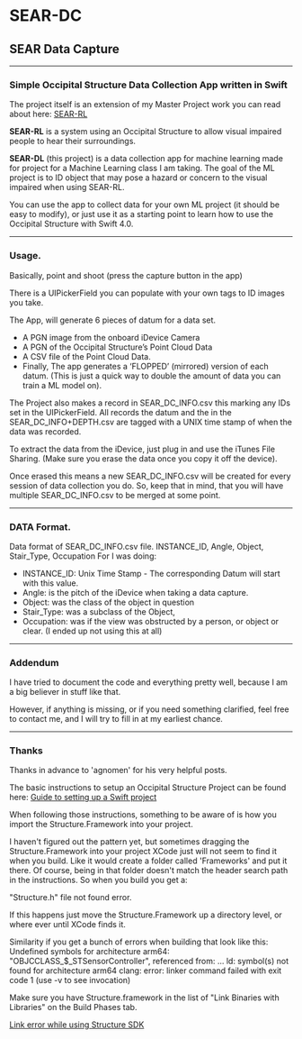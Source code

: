 # SEAR-DC
## SEAR Data Capture

---

### Simple Occipital Structure Data Collection App written in Swift

The project itself is an extension of my Master Project work you can read about here: [SEAR-RL](http://constructive-noise.info/?cat=28)

**SEAR-RL** is a system using an Occipital Structure to allow visual impaired people to hear their surroundings.

**SEAR-DL** (this project) is a data collection app for machine learning made for project for a Machine Learning class I am taking.  The goal of the ML project is to ID object that may pose a hazard or concern to the visual impaired when using SEAR-RL.

You can use the app to collect  data for your own ML project (it should be easy to modify), or just use it as a starting point to learn how to use the Occipital Structure with Swift 4.0.

---
### Usage.

Basically, point and shoot (press the capture button in the app)

There is a UIPickerField you can populate with your own tags to ID images you take.

The App, will generate 6 pieces of datum for a data set.  
* A PGN image from the onboard iDevice Camera
* A PGN of the Occipital Structure’s Point Cloud Data
* A CSV file of the Point Cloud Data.  
* Finally, The app generates a ‘FLOPPED’ (mirrored) version of each datum. (This is just a quick way to double the amount of data you can train a ML model on).

The Project also makes a record in SEAR_DC_INFO.csv this marking any IDs set in the UIPickerField.   All records the datum and the in the SEAR_DC_INFO+DEPTH.csv are tagged with a UNIX time stamp of when the data was recorded.

To extract the data from the iDevice, just plug in and use the iTunes File Sharing. (Make sure you erase the data once you copy it off the device).

Once erased this means a new SEAR_DC_INFO.csv will be created for every session of data collection you do. So, keep that in mind, that you will have multiple SEAR_DC_INFO.csv to be merged at some point. 

---
### DATA Format.

Data format of SEAR_DC_INFO.csv file.
INSTANCE_ID, Angle, Object, Stair_Type, Occupation
For I was doing:
* INSTANCE_ID: Unix Time Stamp - The corresponding Datum will start with this value.
* Angle: is the pitch of the iDevice when taking a data capture.
* Object: was the class of the object in question
* Stair_Type: was a subclass of the Object,
* Occupation: was if the view was obstructed by a person, or object or clear. (I ended up not using this at all)

---
### Addendum

I have tried to document the code and everything pretty well, because I am a big believer in stuff like that. 

However, if anything is missing, or if you need something clarified, feel free to contact me, and I will try to fill in at my earliest chance.

---
### Thanks

Thanks in advance to 'agnomen' for his very helpful posts.

The basic instructions to setup an Occipital Structure Project can be found here: [Guide to setting up a Swift project](https://forums.structure.io/t/guide-to-setting-up-a-swift-project/4020)

When following those instructions, something to be aware of is how you import the Structure.Framework into your project.

I haven't figured out the pattern yet, but sometimes dragging the Structure.Framework into your project XCode just will not seem to find it when you build.  Like it would create a folder called 'Frameworks' and put it there.   Of course, being in that folder doesn't match the header search path in the instructions.  So when you build you get a:

"Structure.h" file not found error.

If this happens just move the Structure.Framework up a directory level, or where ever until XCode finds it.

Similarity if you get a bunch of errors when building that look like this:
    Undefined symbols for architecture arm64:
    "OBJCCLASS_$_STSensorController", referenced from:
    ...
    ld: symbol(s) not found for architecture arm64
    clang: error: linker command failed with exit code 1 (use -v to see invocation)

Make sure you have Structure.framework in the list of "Link Binaries with Libraries" on the Build Phases tab.

[Link error while using Structure SDK](https://forums.structure.io/t/link-error-while-using-structure-sdk/6779)







